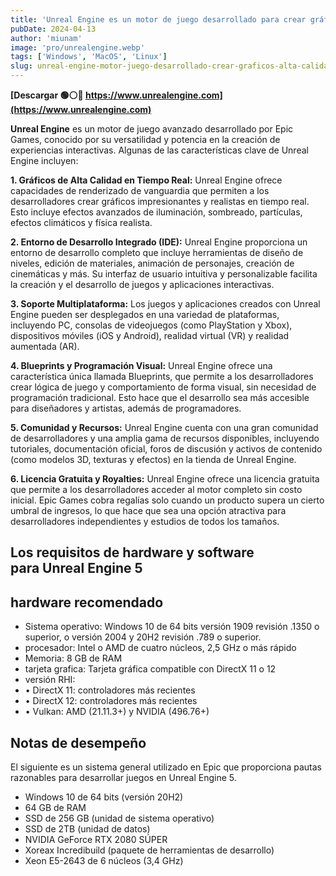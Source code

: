 ```yaml
---
title: 'Unreal Engine es un motor de juego desarrollado para crear gráficos de alta calidad en tiempo real'
pubDate: 2024-04-13
author: 'miunam'
image: 'pro/unrealengine.webp'
tags: ['Windows', 'MacOS', 'Linux']
slug: unreal-engine-motor-juego-desarrollado-crear-graficos-alta-calidad-tiempo-real
---
```

**[Descargar 🟢⚪️🔴 https://www.unrealengine.com](https://www.unrealengine.com)**

**Unreal Engine** es un motor de juego avanzado desarrollado por Epic Games, conocido por su versatilidad y potencia en la creación de experiencias interactivas. Algunas de las características clave de Unreal Engine incluyen:

**1. Gráficos de Alta Calidad en Tiempo Real:** Unreal Engine ofrece capacidades de renderizado de vanguardia que permiten a los desarrolladores crear gráficos impresionantes y realistas en tiempo real. Esto incluye efectos avanzados de iluminación, sombreado, partículas, efectos climáticos y física realista.

**2. Entorno de Desarrollo Integrado (IDE):** Unreal Engine proporciona un entorno de desarrollo completo que incluye herramientas de diseño de niveles, edición de materiales, animación de personajes, creación de cinemáticas y más. Su interfaz de usuario intuitiva y personalizable facilita la creación y el desarrollo de juegos y aplicaciones interactivas.

**3. Soporte Multiplataforma:** Los juegos y aplicaciones creados con Unreal Engine pueden ser desplegados en una variedad de plataformas, incluyendo PC, consolas de videojuegos (como PlayStation y Xbox), dispositivos móviles (iOS y Android), realidad virtual (VR) y realidad aumentada (AR).

**4. Blueprints y Programación Visual:** Unreal Engine ofrece una característica única llamada Blueprints, que permite a los desarrolladores crear lógica de juego y comportamiento de forma visual, sin necesidad de programación tradicional. Esto hace que el desarrollo sea más accesible para diseñadores y artistas, además de programadores.

**5. Comunidad y Recursos:** Unreal Engine cuenta con una gran comunidad de desarrolladores y una amplia gama de recursos disponibles, incluyendo tutoriales, documentación oficial, foros de discusión y activos de contenido (como modelos 3D, texturas y efectos) en la tienda de Unreal Engine.

**6. Licencia Gratuita y Royalties:** Unreal Engine ofrece una licencia gratuita que permite a los desarrolladores acceder al motor completo sin costo inicial. Epic Games cobra regalías solo cuando un producto supera un cierto umbral de ingresos, lo que hace que sea una opción atractiva para desarrolladores independientes y estudios de todos los tamaños.

## Los requisitos de hardware y software para **Unreal Engine 5**

## **hardware recomendado**

- Sistema operativo: Windows 10 de 64 bits versión 1909 revisión .1350 o superior, o versión 2004 y 20H2 revisión .789 o superior.
- procesador: Intel o AMD de cuatro núcleos, 2,5 GHz o más rápido
- Memoria: 8 GB de RAM
- tarjeta grafica: Tarjeta gráfica compatible con DirectX 11 o 12
- versión RHI:	
- • DirectX 11: controladores más recientes
- • DirectX 12: controladores más recientes
- • Vulkan: AMD (21.11.3+) y NVIDIA (496.76+)

## **Notas de desempeño**

El siguiente es un sistema general utilizado en Epic que proporciona pautas razonables para desarrollar juegos en Unreal Engine 5.

- Windows 10 de 64 bits (versión 20H2)
- 64 GB de RAM
- SSD de 256 GB (unidad de sistema operativo)
- SSD de 2TB (unidad de datos)
- NVIDIA GeForce RTX 2080 SÚPER
- Xoreax Incredibuild (paquete de herramientas de desarrollo)
- Xeon E5-2643 de 6 núcleos (3,4 GHz)
